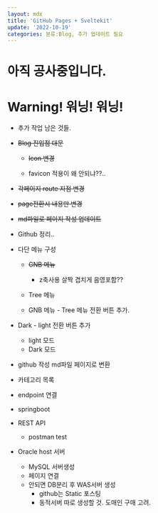 ```yaml
---
layout: mdx
title: 'GitHub Pages + Sveltekit'
update: '2022-10-19'
categories: 분류:Blog, 추가 업데이트 필요
---
```


# 아직 공사중입니다.

# Warning! 워닝! 워닝!

- 추가 작업 남은 것들.

- ~~Blog 진입점 대문~~

  - ~~Icon 변경~~

  - favicon 적용이 왜 안되냐??..

- ~~각페이지 route 지점 변경~~

- ~~page전환시 내용만 변경~~

- ~~md파일로 페이지 작성 업데이트~~

- Github 정리..

- 다단 메뉴 구성

  - ~~GNB 메뉴~~

    - z축사용 살짝 겹치게 음영포함??

  - Tree 메뉴

  - GNB 메뉴 - Tree 메뉴 전환 버튼 추가.

- Dark - light 전환 버튼 추가

  - light 모드
  - Dark 모드

- github 작성 md파일 페이지로 변환

- 카테고리 목록

- endpoint 연결

- springboot

- REST API

  - postman test

- Oracle host 서버
  - MySQL 서버생성
  - 페이지 연결
  - 안되면 DB분리 후 WAS서버 생성
    - github는 Static 포스팅
    - 동적서버 따로 생성할 것. 도매인 구매 고려.
